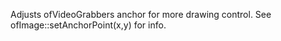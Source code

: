 Adjusts ofVideoGrabbers anchor for more drawing control. See ofImage::setAnchorPoint(x,y) for info.
